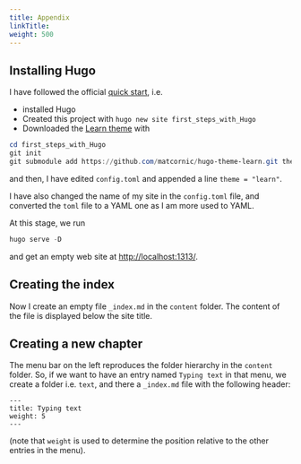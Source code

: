 ```yaml
---
title: Appendix
linkTitle: 
weight: 500
---
```


## Installing Hugo

I have followed the official [quick start](https://gohugo.io/getting-started/quick-start/), i.e.

- installed Hugo
- Created this project with `hugo new site first_steps_with_Hugo`
- Downloaded the [Learn theme](https://learn.netlify.com) with
```powershell
cd first_steps_with_Hugo
git init
git submodule add https://github.com/matcornic/hugo-theme-learn.git themes/learn
```
and then, I have edited `config.toml` and appended a line `theme = "learn"`.

I have also changed the name of my site in the `config.toml` file, and converted the `toml` file to a YAML one as I am more used to YAML.

At this stage, we run 
```powershell
hugo serve -D
```
and get an empty web site at [http://localhost:1313/](http://localhost:1313/).

## Creating the index

Now I create an empty file `_index.md` in the `content` folder. The content of the file is displayed below the site title.

## Creating a new chapter

The menu bar on the left reproduces the folder hierarchy in the `content` folder. So, if we want to have an entry named `Typing text` in that menu, we create a folder i.e. `text`, and there a `_index.md` file with the following header:

```
---
title: Typing text
weight: 5
---
```

(note that `weight` is used to determine the position relative to the other entries in the menu).

